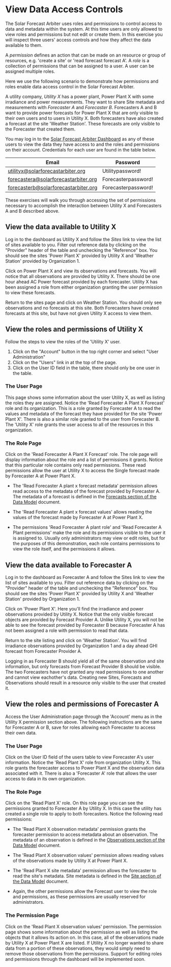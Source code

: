 # View Data Access Controls

The Solar Forecast Arbiter uses roles and permissions to control access to data and metadata within the system.
At this time users are only allowed to view roles and permissions but not edit or create them. In this exercise
you will inspect three users' access controls and how they affect the data available to them.

A _permission_ defines an action that can be made on an resource or group of resources, e.g. 'create a site' or
'read forecast forecast A'. A _role_ is a collection of permissions that can be assigned to a user. A user can
be assigned multiple roles.

Here we use the following scenario to demonstrate how permissions and roles enable data access control in the
Solar Forecast Arbiter.

A utility company, _Utility X_ has a power plant, Power Plant X with some irradiance and power measurements. They want
to share Site metadata and measurements with _Forecaster A_ and _Forecaster B_.
Forecasters A and B want to provide power forecasts for Power Plant X that are only visible to their own users
and to users in Utility X. Both forecasters have also created a forecast at the site 'Weather Station'. These forecasts
are only visible to the Forecaster that created them. 

You may log in to the [Solar Forecast Arbiter Dashboard](https://dashboard.solarforecastarbiter.org) as any of these users
to view the data they have access to and the roles and permissions on their account. Credentials for each user are found in the 
table below.

|Email                                 | Password          |
|--------------------------------------|-------------------|
|utilityx@solarforecastarbiter.org     |Utilitypassword!   |
|forecastera@solarforecastarbiter.org  |Forecasterpassword!|
|forecasterb@solarforecastarbiter.org  |Forecasterpassword!|


These exercises will walk you through accessing the set of permissions necessary to accomplish the interaction between
Utility X and Forecasters A and B described above.


## View the data available to Utility X
Log in to the dashboard as Utility X and follow the _Sites_ link to view the list of sites available to you. Filter
out reference data by clicking on the "Provider" header of the table and unchecking the "Reference" box. You should
see the sites 'Power Plant X' provided by Utility X and 'Weather Station' provided by Organization 1.


Click on Power Plant X and view its observations and forecasts. You will notice that all observations are provided by
Utility X. There should be one hour ahead AC Power forecast provided by each forecaster. Utility X has been assigned
a role from either organization granting the user permission to view these forecasts.

Return to the sites page and click on Weather Station. You should only see observations and no forecasts at this
site. Both Forecasters have created forecasts at this site, but have not given Utility X access to view them. 

## View the roles and permissions of Utility X 
Follow the steps to view the roles of the 'Utility X' user.

1. Click on the "Account" button in the top right corner and select "User Administration" 
2. Click on the "Users" link in at the top of the page.
3. Click on the User ID field in the table, there should only be one user in the table.

### The User Page
This page shows some information about the user Utility X, as well as listing the roles they are assigned. Notice
the 'Read Forecaster A Plant X Forecast' role and its organization. 
This is a role granted by Forecaster A to read the values and metadata of the forecast they have provided
for the site 'Power Plant X'. There is also a similar role granted to the user from Forecaster B. The
'Utility X' role grants the user access to all of the resources in this organization.

### The Role Page
Click on the 'Read Forecaster A Plant X Forecast' role. The role page will display information about the role
and a list of permissions it grants. Notice that this particular role contains only read permissions. These read
permissions allow the user at Utility X to access the Single forecast made by Forecaster A at Power Plant X.

  - The 'Read Forecaster A plant x forecast metadata' permission allows read access to the metadata of the forecast
provided by Forecaster A. The metadata of a forecast is defined in the
 [Forecasts section of the Data Model](https://solarforecastarbiter.org/datamodel/#forecasts) document.


  - The 'Read Forecaster A plant x forecast values' allows reading the values of the forecast made by Forecaster A
at Power Plant X.

  - The permissions 'Read Forecaster A plant role' and 'Read Forecaster A Plant permissions' make the role and
its permissions visible to the user it is assigned to. Usually only administrators may view or edit roles, but for
the purposes of this demonstration, each role contains permissions to view the role itself, and the permissions
it allows.

## View the data available to Forecaster A
Log in to the dashboard as Forecaster A and follow the Sites link to view the list of sites available to you. Filter
out reference data by clicking on the "Provider" header of the table and unchecking the "Reference" box.
You should see the sites 'Power Plant X' provided by Utility X and 'Weather Station' provided by Organization 1.

Click on 'Power Plant X'. Here you'll find the irradiance and power observations provided by Utility X. Notice
that the only visible forecast objects are provided by Forecast Provider A. Unlike Utility X, you will not be
able to see the forecast provided by Forecaster B because Forecaster A has not been assigned a role with
permission to read that data.

Return to the site listing and click on 'Weather Station'. You will find irradiance observations provided by
Organization 1 and a day ahead GHI forecast from Forecaster Provider A. 

Logging in as Forecaster B should yield all of the same observation and site information, but only forecasts from
Forecast Provider B should be visible. The two Forecasters have not granted any read permissions to one another
and cannot view eachother's data. Creating new Sites, Forecasts and Observations should result in a resource
only visible to the user that created it.

## View the roles and permissions of Forecaster A
Access the User Administration page through the 'Account' menu as in the Utility X permission section above. The
following instructions are the same for Forecaster A or B, save for roles allowing each Forecaster to access their
own data.

### The User Page
Click on the User ID field of the users table to view Forecaster A's user information. Notice the 'Read Plant X' role from
organization Utility X. This role grants the forecaster access to Power Plant X and the observation data associated
with it. There is also a 'Forecaster A' role that allows the user access to data in its own organization.

### The Role Page
Click on the 'Read Plant X' role. On this role page you can see the permissions granted to Forecaster A by Utility X. In this
case the utility has created a single role to apply to both forecasters. Notice the following read permissions:
  - The 'Read Plant X observation metadata' permission grants the forecaster permission to access metadata about an
observation. The metadata of an observation is defined in the
[Observations section of the Data Model](https://solarforecastarbiter.org/datamodel/#observations) document.

  - The 'Read Plant X observation values' permission allows reading values of the observations made by Utility X at Power
Plant X.

  - The 'Read Plant X site metadata' permission allows the forecaster to read the site's metadata. Site metadata is defined
in the [Site section of the Data Model](https://solarforecastarbiter.org/datamodel/#site) document.

  - Again, the other permissions allow the Forecast user to view the role and permissions, as these permissions are usually
reserved for administrators.

### The Permission Page
Click on the 'Read Plant X observation values' permission. The permission page shows some information about the permission
as well as listing the objects that it allows its action on. In this case, all of the observations made by Utility X at Power
Plant X are listed. If Utility X no longer wanted to share data from a portion of these observations, they would simply need
to remove those observations from the permissions. Support for editing roles and permissions through the dashboard will be
implemented soon.
